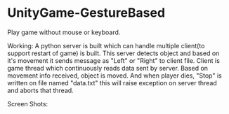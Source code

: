 # UnityGame-GestureBased
Play game without mouse or keyboard.

Working:
A python server is built which can handle multiple client(to support restart of game) is built. This server detects object and based on 
it's movement it sends message as "Left" or "Right" to client file.
Client is game thread which continuously reads data sent by server. Based on movement info received, object is moved.
And when player dies, "Stop" is written on file named "data.txt" this will raise exception on server thread and aborts that thread.

Screen Shots:
